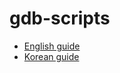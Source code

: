 gdb-scripts
===========

* [English guide](http://www.cinsk.org/wiki/En:_Debugging_with_GDB:_gdbx.py)
* [Korean guide](http://www.cinsk.org/wiki/Debugging_with_GDB:_gdbx.py)

